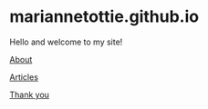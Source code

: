 # mariannetottie.github.io

Hello and welcome to my site!

[About](/about)

[Articles](/articles)

[Thank you](/thank-you)
